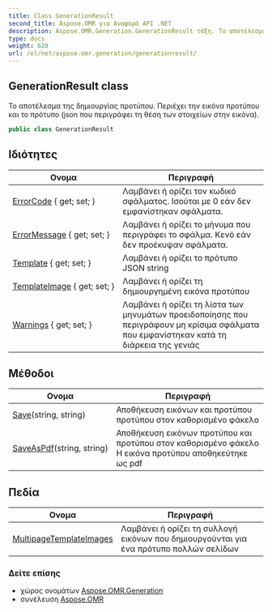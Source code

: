 ```yaml
---
title: Class GenerationResult
second_title: Aspose.OMR για Αναφορά API .NET
description: Aspose.OMR.Generation.GenerationResult τάξη. Το αποτέλεσμα της δημιουργίας προτύπου. Περιέχει την εικόνα προτύπου και το πρότυπο json που περιγράφει τη θέση των στοιχείων στην εικόνα.
type: docs
weight: 620
url: /el/net/aspose.omr.generation/generationresult/
---
```

## GenerationResult class

Το αποτέλεσμα της δημιουργίας προτύπου. Περιέχει την εικόνα προτύπου και το πρότυπο (json που περιγράφει τη θέση των στοιχείων στην εικόνα).

```csharp
public class GenerationResult
```

## Ιδιότητες

| Ονομα | Περιγραφή |
| --- | --- |
| [ErrorCode](../../aspose.omr.generation/generationresult/errorcode/) { get; set; } | Λαμβάνει ή ορίζει τον κωδικό σφάλματος. Ισούται με 0 εάν δεν εμφανίστηκαν σφάλματα. |
| [ErrorMessage](../../aspose.omr.generation/generationresult/errormessage/) { get; set; } | Λαμβάνει ή ορίζει το μήνυμα που περιγράφει το σφάλμα. Κενό εάν δεν προέκυψαν σφάλματα. |
| [Template](../../aspose.omr.generation/generationresult/template/) { get; set; } | Λαμβάνει ή ορίζει το πρότυπο JSON string |
| [TemplateImage](../../aspose.omr.generation/generationresult/templateimage/) { get; set; } | Λαμβάνει ή ορίζει τη δημιουργημένη εικόνα προτύπου |
| [Warnings](../../aspose.omr.generation/generationresult/warnings/) { get; set; } | Λαμβάνει ή ορίζει τη λίστα των μηνυμάτων προειδοποίησης που περιγράφουν μη κρίσιμα σφάλματα που εμφανίστηκαν κατά τη διάρκεια της γενιάς |

## Μέθοδοι

| Ονομα | Περιγραφή |
| --- | --- |
| [Save](../../aspose.omr.generation/generationresult/save/)(string, string) | Αποθήκευση εικόνων και προτύπου προτύπου στον καθορισμένο φάκελο |
| [SaveAsPdf](../../aspose.omr.generation/generationresult/saveaspdf/)(string, string) | Αποθήκευση εικόνων προτύπου και προτύπου στον καθορισμένο φάκελο Η εικόνα προτύπου αποθηκεύτηκε ως pdf |

## Πεδία

| Ονομα | Περιγραφή |
| --- | --- |
| [MultipageTemplateImages](../../aspose.omr.generation/generationresult/multipagetemplateimages/) | Λαμβάνει ή ορίζει τη συλλογή εικόνων που δημιουργούνται για ένα πρότυπο πολλών σελίδων |

### Δείτε επίσης

* χώρος ονομάτων [Aspose.OMR.Generation](../../aspose.omr.generation/)
* συνέλευση [Aspose.OMR](../../)


